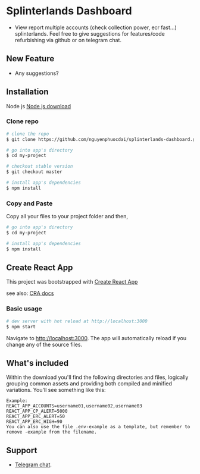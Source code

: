 # Splinterlands Dashboard

- View report multiple accounts (check collection power, ecr fast...) splinterlands. Feel free to give suggestions for features/code refurbishing via github or on telegram chat.

## New Feature

- Any suggestions?

## Installation

Node js [Node js download](https://nodejs.org/en/)

### Clone repo

``` bash
# clone the repo
$ git clone https://github.com/nguyenphuocdai/splinterlands-dashboard.git my-project

# go into app's directory
$ cd my-project

# checkout stable version
$ git checkout master

# install app's dependencies
$ npm install
```

### Copy and Paste

Copy all your files to your project folder and then,

``` bash
# go into app's directory
$ cd my-project

# install app's dependencies
$ npm install
```

## Create React App
This project was bootstrapped with [Create React App](https://github.com/facebook/create-react-app)

see also:
[CRA docs](https://create-react-app.dev/docs/getting-started)

### Basic usage

``` bash
# dev server with hot reload at http://localhost:3000
$ npm start
```
Navigate to [http://localhost:3000](http://localhost:3000). The app will automatically reload if you change any of the source files.

## What's included

Within the download you'll find the following directories and files, logically grouping common assets and providing both compiled and minified variations. You'll see something like this:

```
Example:
REACT_APP_ACCOUNTS=username01,username02,username03
REACT_APP_CP_ALERT=5000
REACT_APP_ERC_ALERT=50
REACT_APP_ERC_HIGH=90
You can also use the file .env-example as a template, but remember to remove -example from the filename.
```

## Support

- [Telegram chat](https://t.me/devkaimi).
